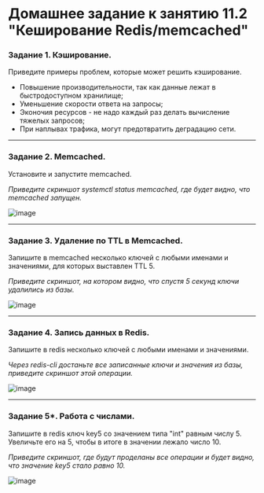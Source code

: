 # Домашнее задание к занятию 11.2 "Кеширование Redis/memcached"

### Задание 1. Кэширование. 

Приведите примеры проблем, которые может решить кэширование. 

- Повышение производительности, так как данные лежат в быстродоступном хранилище;
- Уменьшение скорости ответа на запросы;
- Эконочия ресурсов - не надо каждый раз делать вычисление тяжелых запросов;
- При наплывах трафика, могут предотвратить деградацию сети.

---

### Задание 2. Memcached.

Установите и запустите memcached.

*Приведите скриншот systemctl status memcached, где будет видно, что memcached запущен.*

![image](https://user-images.githubusercontent.com/44001733/203795767-93b4a406-4841-4e9f-a667-319f532b24ec.png)

---

### Задание 3. Удаление по TTL в Memcached.

Запишите в memcached несколько ключей с любыми именами и значениями, для которых выставлен TTL 5. 

*Приведите скриншот, на котором видно, что спустя 5 секунд ключи удалились из базы.*

![image](https://user-images.githubusercontent.com/44001733/203795792-6c99d6b4-ea80-4ef9-9a84-49f3b4d97072.png)

---

### Задание 4. Запись данных в Redis. 

Запишите в redis несколько ключей с любыми именами и значениями. 

*Через redis-cli достаньте все записанные ключи и значения из базы, приведите скриншот этой операции.*

![image](https://user-images.githubusercontent.com/44001733/203795851-9a1540be-a506-46c3-bc9e-6fa0a61f5118.png)

---

### Задание 5*. Работа с числами. 

Запишите в redis ключ key5 со значением типа "int" равным числу 5. Увеличьте его на 5, чтобы в итоге в значении лежало число 10.  

*Приведите скриншот, где будут проделаны все операции и будет видно, что значение key5 стало равно 10.*

![image](https://user-images.githubusercontent.com/44001733/203795874-6cd203de-f0c7-4564-9434-8d697df03f62.png)
